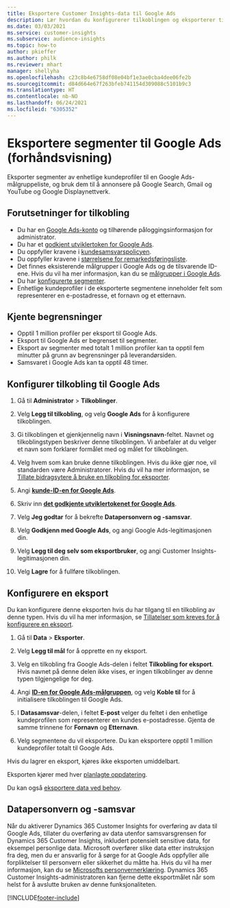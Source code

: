 ```yaml
---
title: Eksportere Customer Insights-data til Google Ads
description: Lær hvordan du konfigurerer tilkoblingen og eksporterer til Google Ads.
ms.date: 03/03/2021
ms.service: customer-insights
ms.subservice: audience-insights
ms.topic: how-to
author: pkieffer
ms.author: philk
ms.reviewer: mhart
manager: shellyha
ms.openlocfilehash: c23c8b4e6758df08e04bf1e3ae0cba4dee06fe2b
ms.sourcegitcommit: d84d664e67f263bfeb741154d309088c5101b9c3
ms.translationtype: HT
ms.contentlocale: nb-NO
ms.lasthandoff: 06/24/2021
ms.locfileid: "6305352"
---
```

# <a name="export-segments-to-google-ads-preview"></a>Eksportere segmenter til Google Ads (forhåndsvisning)

Eksporter segmenter av enhetlige kundeprofiler til en Google Ads-målgruppeliste, og bruk dem til å annonsere på Google Search, Gmail og YouTube og Google Displaynettverk. 

## <a name="prerequisites-for-connection"></a>Forutsetninger for tilkobling

-   Du har en [Google Ads-konto](https://ads.google.com/) og tilhørende påloggingsinformasjon for administrator.
-   Du har et [godkjent utviklertoken for Google Ads](https://developers.google.com/google-ads/api/docs/first-call/dev-token). 
-   Du oppfyller kravene i [kundesamsvarspolicyen](https://support.google.com/adspolicy/answer/6299717).
-   Du oppfyller kravene i [størrelsene for remarkedsføringsliste](https://support.google.com/google-ads/answer/7558048).
-   Det finnes eksisterende målgrupper i Google Ads og de tilsvarende ID-ene. Hvis du vil ha mer informasjon, kan du se [målgrupper i Google Ads](https://support.google.com/google-ads/answer/7558048?hl=en#:~:text=Audience%20lists%20is%20a%20section,Display%20Network%20through%20remarketing%20campaigns.).
-   Du har [konfigurerte segmenter](segments.md).
-   Enhetlige kundeprofiler i de eksporterte segmentene inneholder felt som representerer en e-postadresse, et fornavn og et etternavn.

## <a name="known-limitations"></a>Kjente begrensninger

- Opptil 1 million profiler per eksport til Google Ads.
- Eksport til Google Ads er begrenset til segmenter.
- Eksport av segmenter med totalt 1 million profiler kan ta opptil fem minutter på grunn av begrensninger på leverandørsiden. 
- Samsvaret i Google Ads kan ta opptil 48 timer.

## <a name="set-up-connection-to-google-ads"></a>Konfigurer tilkobling til Google Ads

1. Gå til **Administrator** > **Tilkoblinger**.

1. Velg **Legg til tilkobling**, og velg **Google Ads** for å konfigurere tilkoblingen.

1. Gi tilkoblingen et gjenkjennelig navn i **Visningsnavn**-feltet. Navnet og tilkoblingstypen beskriver denne tilkoblingen. Vi anbefaler at du velger et navn som forklarer formålet med og målet for tilkoblingen.

1. Velg hvem som kan bruke denne tilkoblingen. Hvis du ikke gjør noe, vil standarden være Administratorer. Hvis du vil ha mer informasjon, se [Tillate bidragsytere å bruke en tilkobling for eksporter](connections.md#allow-contributors-to-use-a-connection-for-exports).

1. Angi **[kunde-ID-en for Google Ads](https://support.google.com/google-ads/answer/1704344)**.

1. Skriv inn **[det godkjente utviklertokenet for Google Ads](https://developers.google.com/google-ads/api/docs/first-call/dev-token)**.

1. Velg **Jeg godtar** for å bekrefte **Datapersonvern og -samsvar**.

1. Velg **Godkjenn med Google Ads**, og angi Google Ads-legitimasjonen din.

1. Velg **Legg til deg selv som eksportbruker**, og angi Customer Insights-legitimasjonen din.

1. Velg **Lagre** for å fullføre tilkoblingen. 

## <a name="configure-an-export"></a>Konfigurere en eksport

Du kan konfigurere denne eksporten hvis du har tilgang til en tilkobling av denne typen. Hvis du vil ha mer informasjon, se [Tillatelser som kreves for å konfigurere en eksport](export-destinations.md#set-up-a-new-export).

1. Gå til **Data** > **Eksporter**.

1. Velg **Legg til mål** for å opprette en ny eksport.

1. Velg en tilkobling fra Google Ads-delen i feltet **Tilkobling for eksport**. Hvis navnet på denne delen ikke vises, er ingen tilkoblinger av denne typen tilgjengelige for deg.

1. Angi **[ID-en for Google Ads-målgruppen](https://support.google.com/google-ads/answer/7558048?hl=en#:~:text=Audience%20lists%20is%20a%20section,Display%20Network%20through%20remarketing%20campaigns.)**, og velg **Koble til** for å initialisere tilkoblingen til Google Ads.

1. I **Datasamsvar**-delen, i feltet **E-post** velger du feltet i den enhetlige kundeprofilen som representerer en kundes e-postadresse. Gjenta de samme trinnene for **Fornavn** og **Etternavn**.

1. Velg segmentene du vil eksportere. Du kan eksportere opptil 1 million kundeprofiler totalt til Google Ads.

Hvis du lagrer en eksport, kjøres ikke eksporten umiddelbart.

Eksporten kjører med hver [planlagte oppdatering](system.md#schedule-tab). 

Du kan også [eksportere data ved behov](export-destinations.md#run-exports-on-demand). 

## <a name="data-privacy-and-compliance"></a>Datapersonvern og -samsvar

Når du aktiverer Dynamics 365 Customer Insights for overføring av data til Google Ads, tillater du overføring av data utenfor samsvarsgrensen for Dynamics 365 Customer Insights, inkludert potensielt sensitive data, for eksempel personlige data. Microsoft overfører slike data etter instruksjon fra deg, men du er ansvarlig for å sørge for at Google Ads oppfyller alle forpliktelser til personvern eller sikkerhet du måtte ha. Hvis du vil ha mer informasjon, kan du se [Microsofts personvernerklæring](https://go.microsoft.com/fwlink/?linkid=396732).
Dynamics 365 Customer Insights-administratoren kan fjerne dette eksportmålet når som helst for å avslutte bruken av denne funksjonaliteten.


[!INCLUDE[footer-include](../includes/footer-banner.md)]
